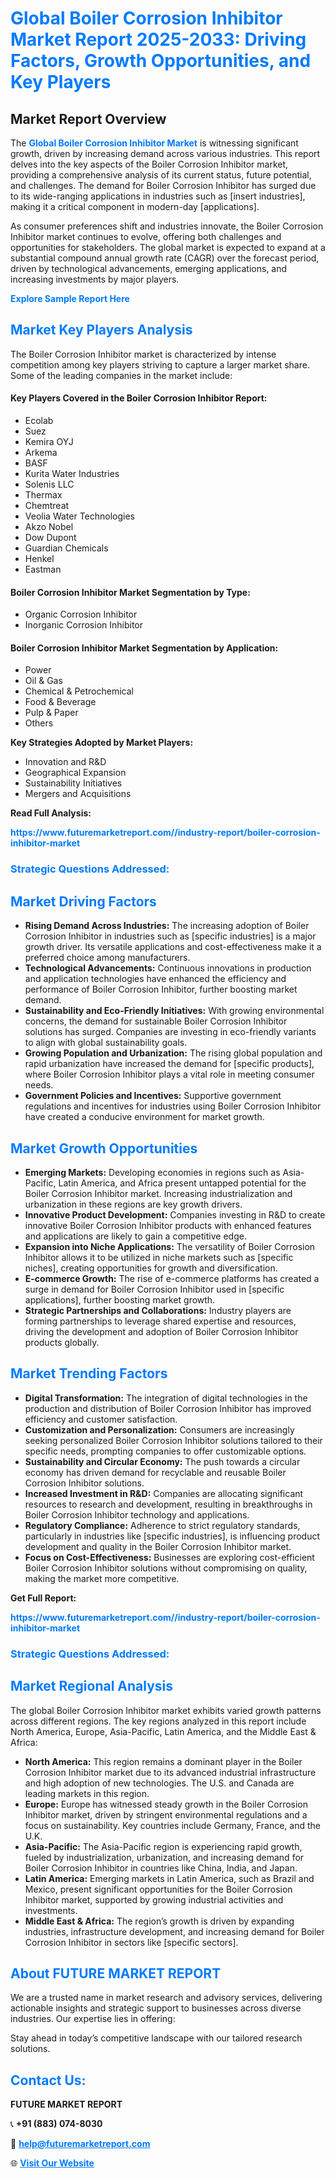 <h1 style="color: #007BFF;">Global Boiler Corrosion Inhibitor Market Report 2025-2033: Driving Factors, Growth Opportunities, and Key Players</h1>

<section id="overview">
<h2>Market Report Overview</h2>
<p>The <a href="https://www.futuremarketreport.com//industry-report/boiler-corrosion-inhibitor-market" style="color: #007BFF; text-decoration: none;"><strong>Global Boiler Corrosion Inhibitor Market</strong></a> is witnessing significant growth, driven by increasing demand across various industries. This report delves into the key aspects of the Boiler Corrosion Inhibitor market, providing a comprehensive analysis of its current status, future potential, and challenges. The demand for Boiler Corrosion Inhibitor has surged due to its wide-ranging applications in industries such as [insert industries], making it a critical component in modern-day [applications].</p>
<p>As consumer preferences shift and industries innovate, the Boiler Corrosion Inhibitor market continues to evolve, offering both challenges and opportunities for stakeholders. The global market is expected to expand at a substantial compound annual growth rate (CAGR) over the forecast period, driven by technological advancements, emerging applications, and increasing investments by major players.</p>
</section>

<section id="overview">
<p><a href="https://www.futuremarketreport.com//request-sample/reportId=57903" style="color: #007BFF; text-decoration: none;"><strong>Explore Sample Report Here</strong></a></p>
</section>

<section id="key-players">
<h2 style="color: #007BFF;">Market Key Players Analysis</h2>
<p>The Boiler Corrosion Inhibitor market is characterized by intense competition among key players striving to capture a larger market share. Some of the leading companies in the market include:</p>
<h4>Key Players Covered in the Boiler Corrosion Inhibitor Report:</h4>
<ul><li>Ecolab</li><li>Suez</li><li>Kemira OYJ</li><li>Arkema</li><li>BASF</li><li>Kurita Water Industries</li><li>Solenis LLC</li><li>Thermax</li><li>Chemtreat</li><li>Veolia Water Technologies</li><li>Akzo Nobel</li><li>Dow Dupont</li><li>Guardian Chemicals</li><li>Henkel</li><li>Eastman</li></ul>
<h4>Boiler Corrosion Inhibitor Market Segmentation by Type:</h4>
<ul><li>Organic Corrosion Inhibitor</li><li>Inorganic Corrosion Inhibitor</li></ul>

<h4>Boiler Corrosion Inhibitor Market Segmentation by Application:</h4>
<ul><li>Power</li><li>Oil &amp; Gas</li><li>Chemical &amp; Petrochemical</li><li>Food &amp; Beverage</li><li>Pulp &amp; Paper</li><li>Others</li></ul>
<p><strong>Key Strategies Adopted by Market Players:</strong></p>
<ul>
<li>Innovation and R&D</li>
<li>Geographical Expansion</li>
<li>Sustainability Initiatives</li>
<li>Mergers and Acquisitions</li>
</ul>
</section>

<section>
<p><strong>Read Full Analysis: </strong></p><a href="https://www.futuremarketreport.com//industry-report/boiler-corrosion-inhibitor-market" style="color: #007BFF; text-decoration: none;"><strong>https://www.futuremarketreport.com//industry-report/boiler-corrosion-inhibitor-market</strong></a>
<h3 style="color: #007BFF;">Strategic Questions Addressed:</h3>
</section>

<section id="driving-factors">
<h2 style="color: #007BFF;">Market Driving Factors</h2>
<ul>
<li><strong>Rising Demand Across Industries:</strong> The increasing adoption of Boiler Corrosion Inhibitor in industries such as [specific industries] is a major growth driver. Its versatile applications and cost-effectiveness make it a preferred choice among manufacturers.</li>
<li><strong>Technological Advancements:</strong> Continuous innovations in production and application technologies have enhanced the efficiency and performance of Boiler Corrosion Inhibitor, further boosting market demand.</li>
<li><strong>Sustainability and Eco-Friendly Initiatives:</strong> With growing environmental concerns, the demand for sustainable Boiler Corrosion Inhibitor solutions has surged. Companies are investing in eco-friendly variants to align with global sustainability goals.</li>
<li><strong>Growing Population and Urbanization:</strong> The rising global population and rapid urbanization have increased the demand for [specific products], where Boiler Corrosion Inhibitor plays a vital role in meeting consumer needs.</li>
<li><strong>Government Policies and Incentives:</strong> Supportive government regulations and incentives for industries using Boiler Corrosion Inhibitor have created a conducive environment for market growth.</li>
</ul>
</section>

<section id="growth-opportunities">
<h2 style="color: #007BFF;">Market Growth Opportunities</h2>
<ul>
<li><strong>Emerging Markets:</strong> Developing economies in regions such as Asia-Pacific, Latin America, and Africa present untapped potential for the Boiler Corrosion Inhibitor market. Increasing industrialization and urbanization in these regions are key growth drivers.</li>
<li><strong>Innovative Product Development:</strong> Companies investing in R&D to create innovative Boiler Corrosion Inhibitor products with enhanced features and applications are likely to gain a competitive edge.</li>
<li><strong>Expansion into Niche Applications:</strong> The versatility of Boiler Corrosion Inhibitor allows it to be utilized in niche markets such as [specific niches], creating opportunities for growth and diversification.</li>
<li><strong>E-commerce Growth:</strong> The rise of e-commerce platforms has created a surge in demand for Boiler Corrosion Inhibitor used in [specific applications], further boosting market growth.</li>
<li><strong>Strategic Partnerships and Collaborations:</strong> Industry players are forming partnerships to leverage shared expertise and resources, driving the development and adoption of Boiler Corrosion Inhibitor products globally.</li>
</ul>
</section>

<section id="trending-factors">
<h2 style="color: #007BFF;">Market Trending Factors</h2>
<ul>
<li><strong>Digital Transformation:</strong> The integration of digital technologies in the production and distribution of Boiler Corrosion Inhibitor has improved efficiency and customer satisfaction.</li>
<li><strong>Customization and Personalization:</strong> Consumers are increasingly seeking personalized Boiler Corrosion Inhibitor solutions tailored to their specific needs, prompting companies to offer customizable options.</li>
<li><strong>Sustainability and Circular Economy:</strong> The push towards a circular economy has driven demand for recyclable and reusable Boiler Corrosion Inhibitor solutions.</li>
<li><strong>Increased Investment in R&D:</strong> Companies are allocating significant resources to research and development, resulting in breakthroughs in Boiler Corrosion Inhibitor technology and applications.</li>
<li><strong>Regulatory Compliance:</strong> Adherence to strict regulatory standards, particularly in industries like [specific industries], is influencing product development and quality in the Boiler Corrosion Inhibitor market.</li>
<li><strong>Focus on Cost-Effectiveness:</strong> Businesses are exploring cost-efficient Boiler Corrosion Inhibitor solutions without compromising on quality, making the market more competitive.</li>
</ul>
</section>

<section>
<p><strong>Get Full Report: </strong></p><a href="https://www.futuremarketreport.com//industry-report/boiler-corrosion-inhibitor-market" style="color: #007BFF; text-decoration: none;"><strong>https://www.futuremarketreport.com//industry-report/boiler-corrosion-inhibitor-market</strong></a>
<h3 style="color: #007BFF;">Strategic Questions Addressed:</h3>
</section>


<section id="regional-analysis">
<h2 style="color: #007BFF;">Market Regional Analysis</h2>
<p>The global Boiler Corrosion Inhibitor market exhibits varied growth patterns across different regions. The key regions analyzed in this report include North America, Europe, Asia-Pacific, Latin America, and the Middle East & Africa:</p>
<ul>
<li><strong>North America:</strong> This region remains a dominant player in the Boiler Corrosion Inhibitor market due to its advanced industrial infrastructure and high adoption of new technologies. The U.S. and Canada are leading markets in this region.</li>
<li><strong>Europe:</strong> Europe has witnessed steady growth in the Boiler Corrosion Inhibitor market, driven by stringent environmental regulations and a focus on sustainability. Key countries include Germany, France, and the U.K.</li>
<li><strong>Asia-Pacific:</strong> The Asia-Pacific region is experiencing rapid growth, fueled by industrialization, urbanization, and increasing demand for Boiler Corrosion Inhibitor in countries like China, India, and Japan.</li>
<li><strong>Latin America:</strong> Emerging markets in Latin America, such as Brazil and Mexico, present significant opportunities for the Boiler Corrosion Inhibitor market, supported by growing industrial activities and investments.</li>
<li><strong>Middle East & Africa:</strong> The region’s growth is driven by expanding industries, infrastructure development, and increasing demand for Boiler Corrosion Inhibitor in sectors like [specific sectors].</li>
</ul>
</section>

<footer>
<h2 style="color: #007BFF;">About FUTURE MARKET REPORT</h2>
<p>We are a trusted name in market research and advisory services, delivering actionable insights and strategic support to businesses across diverse industries. Our expertise lies in offering:</p>

<p>Stay ahead in today’s competitive landscape with our tailored research solutions.</p>

<h2 style="color: #007BFF;">Contact Us:</h2>
<p><strong>FUTURE MARKET REPORT</strong></p>
<p>📞 <strong>+91 (883) 074-8030</strong></p>
<p>📧 <strong><a href="mailto:help@futuremarketreport.com" style="color: #007BFF;">help@futuremarketreport.com</a></strong></p>
<p>🌐 <strong><a href="https://www.futuremarketreport.com/" style="color: #007BFF;">Visit Our Website</a></strong></p>
</footer>